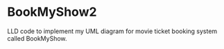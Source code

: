 # BookMyShow2
LLD code to implement my UML diagram for movie ticket booking system called BookMyShow.
